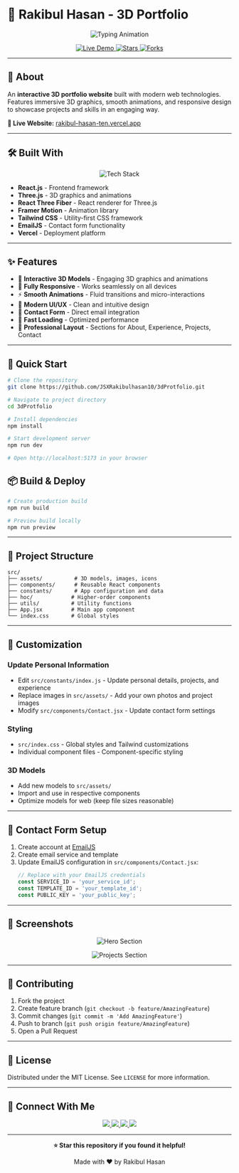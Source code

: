 # 🌌 Rakibul Hasan - 3D Portfolio

<p align="center">
  <img src="https://readme-typing-svg.herokuapp.com?size=26&duration=3000&color=58A6FF&center=true&vCenter=true&width=600&lines=3D+Interactive+Portfolio;React+%2B+Three.js+%2B+Framer+Motion;Modern+Web+Development" alt="Typing Animation">
</p>

<p align="center">
  <a href="https://rakibul-hasan-ten.vercel.app/">
    <img src="https://img.shields.io/badge/🌐_Live_Demo-00C7B7?style=for-the-badge&logo=vercel&logoColor=white" alt="Live Demo">
  </a>
  <a href="https://github.com/JSXRakibulhasan10/3dProtfolio">
    <img src="https://img.shields.io/github/stars/JSXRakibulhasan10/3dProtfolio?style=for-the-badge&logo=github&color=yellow" alt="Stars">
  </a>
  <a href="https://github.com/JSXRakibulhasan10/3dProtfolio/fork">
    <img src="https://img.shields.io/github/forks/JSXRakibulhasan10/3dProtfolio?style=for-the-badge&logo=github&color=green" alt="Forks">
  </a>
</p>

---

## 🎯 About

An **interactive 3D portfolio website** built with modern web technologies. Features immersive 3D graphics, smooth animations, and responsive design to showcase projects and skills in an engaging way.

**🔗 Live Website:** [rakibul-hasan-ten.vercel.app](https://rakibul-hasan-ten.vercel.app/)

---

## 🛠️ Built With

<p align="center">
  <img src="https://skillicons.dev/icons?i=react,threejs,tailwind,javascript,vercel" alt="Tech Stack">
</p>

- **React.js** - Frontend framework
- **Three.js** - 3D graphics and animations  
- **React Three Fiber** - React renderer for Three.js
- **Framer Motion** - Animation library
- **Tailwind CSS** - Utility-first CSS framework
- **EmailJS** - Contact form functionality
- **Vercel** - Deployment platform

---

## ✨ Features

- 🌟 **Interactive 3D Models** - Engaging 3D graphics and animations
- 📱 **Fully Responsive** - Works seamlessly on all devices
- ⚡ **Smooth Animations** - Fluid transitions and micro-interactions  
- 🎨 **Modern UI/UX** - Clean and intuitive design
- 📧 **Contact Form** - Direct email integration
- 🚀 **Fast Loading** - Optimized performance
- 🌙 **Professional Layout** - Sections for About, Experience, Projects, Contact

---

## 🚀 Quick Start

```bash
# Clone the repository
git clone https://github.com/JSXRakibulhasan10/3dProtfolio.git

# Navigate to project directory
cd 3dProtfolio

# Install dependencies
npm install

# Start development server
npm run dev

# Open http://localhost:5173 in your browser
```

## 📦 Build & Deploy

```bash
# Create production build
npm run build

# Preview build locally
npm run preview
```

---

## 📂 Project Structure

```
src/
├── assets/          # 3D models, images, icons
├── components/      # Reusable React components
├── constants/       # App configuration and data
├── hoc/            # Higher-order components
├── utils/          # Utility functions
├── App.jsx         # Main app component
└── index.css       # Global styles
```

---

## 🎨 Customization

### Update Personal Information
- Edit `src/constants/index.js` - Update personal details, projects, and experience
- Replace images in `src/assets/` - Add your own photos and project images
- Modify `src/components/Contact.jsx` - Update contact form settings

### Styling
- `src/index.css` - Global styles and Tailwind customizations
- Individual component files - Component-specific styling

### 3D Models
- Add new models to `src/assets/`
- Import and use in respective components
- Optimize models for web (keep file sizes reasonable)

---

## 📧 Contact Form Setup

1. Create account at [EmailJS](https://www.emailjs.com/)
2. Create email service and template
3. Update EmailJS configuration in `src/components/Contact.jsx`:
   ```javascript
   // Replace with your EmailJS credentials
   const SERVICE_ID = 'your_service_id';
   const TEMPLATE_ID = 'your_template_id';
   const PUBLIC_KEY = 'your_public_key';
   ```

---

## 🌟 Screenshots

<p align="center">
  <img src="https://via.placeholder.com/800x400/1a1a2e/58A6FF?text=Hero+Section+with+3D+Model" alt="Hero Section">
</p>

<p align="center">
  <img src="https://via.placeholder.com/800x400/1a1a2e/58A6FF?text=Projects+Gallery+3D+View" alt="Projects Section">
</p>

---

## 🤝 Contributing

1. Fork the project
2. Create feature branch (`git checkout -b feature/AmazingFeature`)
3. Commit changes (`git commit -m 'Add AmazingFeature'`)
4. Push to branch (`git push origin feature/AmazingFeature`)
5. Open a Pull Request

---

## 📄 License

Distributed under the MIT License. See `LICENSE` for more information.

---

## 🔗 Connect With Me

<p align="center">
  <a href="https://rakibul-hasan-ten.vercel.app/">
    <img src="https://img.shields.io/badge/Portfolio-00C7B7?style=for-the-badge&logo=react&logoColor=white">
  </a>
  <a href="mailto:rakibulhasanrabbi96@gmail.com">
    <img src="https://img.shields.io/badge/Email-EA4335?style=for-the-badge&logo=gmail&logoColor=white">
  </a>
  <a href="https://linkedin.com/in/your-profile">
    <img src="https://img.shields.io/badge/LinkedIn-0A66C2?style=for-the-badge&logo=linkedin&logoColor=white">
  </a>
  <a href="https://github.com/JSXRakibulhasan10">
    <img src="https://img.shields.io/badge/GitHub-181717?style=for-the-badge&logo=github&logoColor=white">
  </a>
</p>

---

<p align="center">
  <b>⭐ Star this repository if you found it helpful!</b>
</p>

<p align="center">Made with ❤️ by Rakibul Hasan</p>

